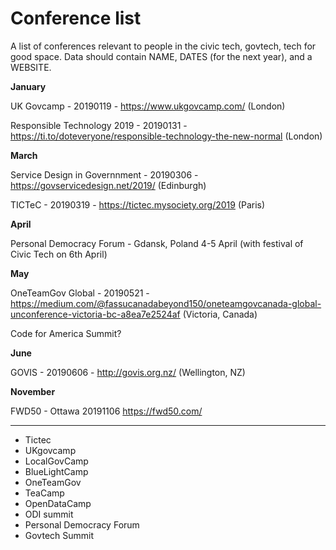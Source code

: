 # Conference list
A list of conferences relevant to people in the civic tech, govtech, tech for good space. Data should contain NAME, DATES (for the next year), and a WEBSITE.

**January**

UK Govcamp - 20190119 - https://www.ukgovcamp.com/ (London)

Responsible Technology 2019 - 20190131 - https://ti.to/doteveryone/responsible-technology-the-new-normal (London)

**March**

Service Design in Governnment - 20190306 - https://govservicedesign.net/2019/ (Edinburgh)

TICTeC - 20190319 - https://tictec.mysociety.org/2019 (Paris)

**April**

Personal Democracy Forum - Gdansk, Poland 4-5 April (with festival of Civic Tech on 6th April) 

**May**

OneTeamGov Global - 20190521 - https://medium.com/@fassucanadabeyond150/oneteamgovcanada-global-unconference-victoria-bc-a8ea7e2524af (Victoria, Canada)

Code for America Summit?

**June**

GOVIS - 20190606 - http://govis.org.nz/ (Wellington, NZ)

**November**

FWD50 - Ottawa 20191106 https://fwd50.com/

----

- Tictec
- UKgovcamp
- LocalGovCamp
- BlueLightCamp
- OneTeamGov
- TeaCamp
- OpenDataCamp
- ODI summit
- Personal Democracy Forum
- Govtech Summit
